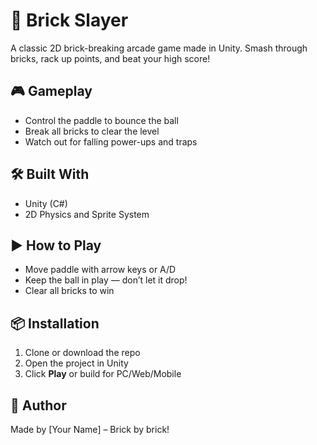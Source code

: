 # 🧱 Brick Slayer

A classic 2D brick-breaking arcade game made in Unity. Smash through bricks, rack up points, and beat your high score!

## 🎮 Gameplay

- Control the paddle to bounce the ball
- Break all bricks to clear the level
- Watch out for falling power-ups and traps

## 🛠️ Built With

- Unity (C#)
- 2D Physics and Sprite System

## ▶️ How to Play

- Move paddle with arrow keys or A/D  
- Keep the ball in play — don’t let it drop!  
- Clear all bricks to win

## 📦 Installation

1. Clone or download the repo  
2. Open the project in Unity  
3. Click **Play** or build for PC/Web/Mobile

## 👾 Author

Made by [Your Name] – Brick by brick!

